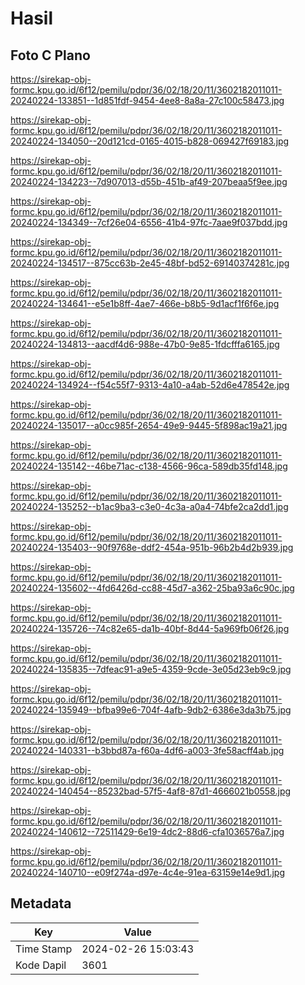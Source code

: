 # Hasil

## Foto C Plano

https://sirekap-obj-formc.kpu.go.id/6f12/pemilu/pdpr/36/02/18/20/11/3602182011011-20240224-133851--1d851fdf-9454-4ee8-8a8a-27c100c58473.jpg

https://sirekap-obj-formc.kpu.go.id/6f12/pemilu/pdpr/36/02/18/20/11/3602182011011-20240224-134050--20d121cd-0165-4015-b828-069427f69183.jpg

https://sirekap-obj-formc.kpu.go.id/6f12/pemilu/pdpr/36/02/18/20/11/3602182011011-20240224-134223--7d907013-d55b-451b-af49-207beaa5f9ee.jpg

https://sirekap-obj-formc.kpu.go.id/6f12/pemilu/pdpr/36/02/18/20/11/3602182011011-20240224-134349--7cf26e04-6556-41b4-97fc-7aae9f037bdd.jpg

https://sirekap-obj-formc.kpu.go.id/6f12/pemilu/pdpr/36/02/18/20/11/3602182011011-20240224-134517--875cc63b-2e45-48bf-bd52-69140374281c.jpg

https://sirekap-obj-formc.kpu.go.id/6f12/pemilu/pdpr/36/02/18/20/11/3602182011011-20240224-134641--e5e1b8ff-4ae7-466e-b8b5-9d1acf1f6f6e.jpg

https://sirekap-obj-formc.kpu.go.id/6f12/pemilu/pdpr/36/02/18/20/11/3602182011011-20240224-134813--aacdf4d6-988e-47b0-9e85-1fdcfffa6165.jpg

https://sirekap-obj-formc.kpu.go.id/6f12/pemilu/pdpr/36/02/18/20/11/3602182011011-20240224-134924--f54c55f7-9313-4a10-a4ab-52d6e478542e.jpg

https://sirekap-obj-formc.kpu.go.id/6f12/pemilu/pdpr/36/02/18/20/11/3602182011011-20240224-135017--a0cc985f-2654-49e9-9445-5f898ac19a21.jpg

https://sirekap-obj-formc.kpu.go.id/6f12/pemilu/pdpr/36/02/18/20/11/3602182011011-20240224-135142--46be71ac-c138-4566-96ca-589db35fd148.jpg

https://sirekap-obj-formc.kpu.go.id/6f12/pemilu/pdpr/36/02/18/20/11/3602182011011-20240224-135252--b1ac9ba3-c3e0-4c3a-a0a4-74bfe2ca2dd1.jpg

https://sirekap-obj-formc.kpu.go.id/6f12/pemilu/pdpr/36/02/18/20/11/3602182011011-20240224-135403--90f9768e-ddf2-454a-951b-96b2b4d2b939.jpg

https://sirekap-obj-formc.kpu.go.id/6f12/pemilu/pdpr/36/02/18/20/11/3602182011011-20240224-135602--4fd6426d-cc88-45d7-a362-25ba93a6c90c.jpg

https://sirekap-obj-formc.kpu.go.id/6f12/pemilu/pdpr/36/02/18/20/11/3602182011011-20240224-135726--74c82e65-da1b-40bf-8d44-5a969fb06f26.jpg

https://sirekap-obj-formc.kpu.go.id/6f12/pemilu/pdpr/36/02/18/20/11/3602182011011-20240224-135835--7dfeac91-a9e5-4359-9cde-3e05d23eb9c9.jpg

https://sirekap-obj-formc.kpu.go.id/6f12/pemilu/pdpr/36/02/18/20/11/3602182011011-20240224-135949--bfba99e6-704f-4afb-9db2-6386e3da3b75.jpg

https://sirekap-obj-formc.kpu.go.id/6f12/pemilu/pdpr/36/02/18/20/11/3602182011011-20240224-140331--b3bbd87a-f60a-4df6-a003-3fe58acff4ab.jpg

https://sirekap-obj-formc.kpu.go.id/6f12/pemilu/pdpr/36/02/18/20/11/3602182011011-20240224-140454--85232bad-57f5-4af8-87d1-4666021b0558.jpg

https://sirekap-obj-formc.kpu.go.id/6f12/pemilu/pdpr/36/02/18/20/11/3602182011011-20240224-140612--72511429-6e19-4dc2-88d6-cfa1036576a7.jpg

https://sirekap-obj-formc.kpu.go.id/6f12/pemilu/pdpr/36/02/18/20/11/3602182011011-20240224-140710--e09f274a-d97e-4c4e-91ea-63159e14e9d1.jpg


## Metadata

| Key        | Value               |
| ---------- | ------------------- |
| Time Stamp | 2024-02-26 15:03:43 |
| Kode Dapil | 3601                |



